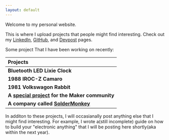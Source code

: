 ```yaml
---
layout: default
---
```


Welcome to my personal website.

This is where I upload projects that people might find interesting.
Check out my [LinkedIn], [GitHub], and [Devpost] pages.

  [LinkedIn]: https://www.linkedin.com/in/brian-glen-6987561
  [GitHub]: https://github.com/bglen
  [Devpost]: https://devpost.com/BrianGlen

Some project That I have been working on recently:

| Projects
|:----------
| **Bluetooth LED Lixie Clock**
| **1988 IROC-Z Camaro**
| **1981 Volkswagon Rabbit**
| **A [special project] for the Maker community**
| **A company called** [**SolderMonkey**]

  [special project]: http://www.brianglen.com/ProjectSource/
  [**SolderMonkey**]: https://www.thesoldermonkey.com

In additon to these projects, I will occasianally post anything else that I might find interesting. For example, I wrote a(still incomplete) guide on how to build your "electronic anything" that I will be posting here shortly(aka within the next year).